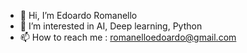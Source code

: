 - 👋 Hi, I’m Edoardo Romanello
- 👀 I’m interested in AI, Deep learning, Python
- 📫 How to reach me : romanelloedoardo@gmail.com

<!---
Roman94E/Roman94E is a ✨ special ✨ repository because its `README.md` (this file) appears on your GitHub profile.
You can click the Preview link to take a look at your changes.
--->

